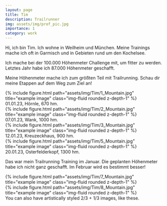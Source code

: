 ```yaml
---
layout: page
title: Tim
description: Trailrunner
img: assets/img/prof_pic.jpg
importance: 1
category: work
---
```


Hi, ich bin Tim. Ich wohne in Weilheim und München. Meine Trainings mache ich oft in Garmisch und in Gebieten rund um den Kochelsee.

Ich mache bei der 100.000 Höhenmeter Challenge mit, um fitter zu werden. Letztes Jahr habe ich 87.000 Höhenmeter geschafft.

Meine Höhenmeter mache ich zum größten Teil mit Trailrunning. Schau dir meine Etappen auf dem Weg zum Ziel an!


<div class="row">
    <div class="col-sm mt-3 mt-md-0">
        {% include figure.html path="assets/img/Tim/1_Mountain.jpg" title="example image" class="img-fluid rounded z-depth-1" %}
        <div class="caption">
        01.01.23, Hörnle, 670 hm.
        </div>
    </div>
    <div class="col-sm mt-3 mt-md-0">
        {% include figure.html path="assets/img/Tim/2_Mountain.jpg" title="example image" class="img-fluid rounded z-depth-1" %}
        <div class="caption">
        07.01.23, Wank, 1000 hm.
        </div>
    </div>
    <div class="col-sm mt-3 mt-md-0">
        {% include figure.html path="assets/img/Tim/3_Mountain.jpg" title="example image" class="img-fluid rounded z-depth-1" %}
        <div class="caption">
        12.01.23, Kreuzeckhaus, 900 hm.
        </div>
    </div>
</div>
<!-- <div class="caption">
    On the left, 01.01.23, Hörnle, 670 hm. Middle, 07.01.23, Wank, 1000 hm. Right, 12.01.23, Kreuzeckhaus, 900 hm.
</div> -->
<div class="row">
    <div class="col-sm mt-3 mt-md-0">
        {% include figure.html path="assets/img/Tim/5_Mountain.jpg" title="example image" class="img-fluid rounded z-depth-1" %}
    </div>
</div>
<div class="caption">
    20.01.23, Osterfelderkopf, 1300 hm.
</div>

Das war mein Trailrunning Training im Januar. Die geplanten Höhenmeter habe ich nicht ganz geschafft. Im Februar wird es bestimmt besser!


<div class="row justify-content-sm-center">
    <div class="col-sm-8 mt-3 mt-md-0">
        {% include figure.html path="assets/img/Tim/7_Mountain.jpg" title="example image" class="img-fluid rounded z-depth-1" %}
    </div>
    <div class="col-sm-4 mt-3 mt-md-0">
        {% include figure.html path="assets/img/Tim/8_Mountain.jpg" title="example image" class="img-fluid rounded z-depth-1" %}
    </div>
</div>
<div class="caption">
    You can also have artistically styled 2/3 + 1/3 images, like these.
</div>

